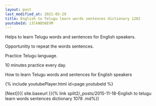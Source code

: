 ```yaml
---
layout: post
last_modified_at: 2021-03-29
title: English to Telugu learn words sentences dictionary 1202 
youtubeId: i3lkNOS6EVM
---
```

 
 
Helps to learn Telugu words and sentences for English speakers.

Opportunitiy to repeat the words sentences. 

Practice Telugu language. 
 
10 minutes practice every day. 
 
How to learn Telugu words and sentences for English speakers 
 
{% include youtubePlayer.html id=page.youtubeId %}
 
 
[Next]({{ site.baseurl }}{% link  split2/_posts/2015-11-18-English to telugu learn words sentences dictionary 1078 .md%})
 
